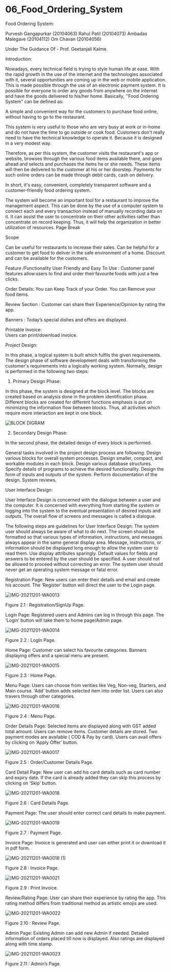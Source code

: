 # 06_Food_Ordering_System


Food Ordering System:

Purvesh Gangapurkar (20104063) 
Rahul Patil (20104073) 
Ambadas Malegave (20104112) 
Om Chavan (20104056) 

Under The Guidance Of - Prof. Geetanjali Kalme.

Introduction:

Nowadays, every technical field is trying to style human life at ease. With the rapid growth in the use of the internet and the technologies associated with it, several opportunities are coming up in the web or mobile application. This is made possible through the use of an electronic payment system. It is possible for everyone to order any goods from anywhere on the internet and have the goods delivered to his/her home. Basically, ''Food Ordering System" can be defined as: 

A simple and convenient way for the customers to purchase food online, without having to go to the restaurant. 

This system is very useful to those who are very busy at work or in-home and do not have the time to go outside or cook food. Customers don't really need to have the technical knowledge to operate it. Because it is designed in a very modest way.  

Therefore, as per this system, the customer visits the restaurant's app or website, browses through the various food items available there, and goes ahead and selects and purchases the items he or she needs. These items will then be delivered to the customer at his or her doorstep. Payments for such online orders can be made through debit cards, cash on delivery. 

In short, it's easy, convenient, completely transparent software and a customer-friendly food ordering system. 

The system will become an important tool for a restaurant to improve the management aspect. This can be done by the use of a computer system to connect each and every transaction instead of manually recording data on it. It can assist the user to concentrate on their other activities rather than concentrate on record keeping. Thus, it will help the organization in better utilization of resources.
Page Break
 

 

 Scope 

Can be useful for restaurants to increase their sales. 
Can be helpful for a customer to get food to deliver in the safe environment of a home. 
Discount and can be available for the customers. 

 

 Feature /Functionality 
User Friendly and Easy To Use : 
Customer panel features allow users to find and order their favourite foods with just a few clicks. 

Order Details: 
You can Keep Track of your Order. 
You can Remove your food items. 

Review Section : 
Customer can share their Experience/Opinion by rating the app. 

Banners : 
  Today’s special dishes and offers are displayed. 

Printable Invoice:     
Users can print/download invoice. 

 

 Project Design: 

In this phase, a logical system is built which fulfils the given requirements. The design phase of software development deals with transforming the customer's requirements into a logically working system. Normally, design is performed in the following two steps: 

1. Primary Design Phase: 

In this phase, the system is designed at the block level. The blocks are created based on analysis done in the problem identification phase. Different blocks are created for different functions emphasis is put on minimizing the information flow between blocks. Thus, all activities which require more interaction are kept in one block. 


![BLOCK DIGRAM](https://user-images.githubusercontent.com/92711688/145686975-479cfffc-30c7-43f1-94bc-0ac8c637248a.png)



2. Secondary Design Phase: 

In the second phase, the detailed design of every block is performed. 

General tasks involved in the project design process are following: 
Design various blocks for overall system processes. Design smaller, compact, and workable modules in each block. Design various database structures. Specify details of programs to achieve the desired functionality. Design the form of inputs and outputs of the system. Perform documentation of the design. System reviews. 

 

 User Interface Design: 

User Interface Design is concerned with the dialogue between a user and the computer. It is concerned with everything from starting the system or logging into the system to the eventual presentation of desired inputs and outputs. The overall flow of screens and messages is called a dialogue. 

The following steps are guidelines for User Interface Design: 
The system user should always be aware of what to do next. The screen should be formatted so that various types of information, instructions, and messages always appear in the same general display area. Message, instructions, or information should be displayed long enough to allow the system user to read them.  Use display attributes sparingly. Default values for fields and answers to be entered by the user should be specified. A user should not be allowed to proceed without correcting an error. The system user should never get an operating system message or fatal error. 

 

Registration Page: New users can enter their details and email and create his account. The ‘Register’ button will direct the user to the Login page. 

 ![IMG-20211201-WA0013](https://user-images.githubusercontent.com/92711688/145686757-819c51ce-ace3-4039-976c-0ee353ce6cac.jpg)


Figure 2.1 : Registration/SignUp Page. 

Login Page: Registered users and Admins can log in through this page. The ‘Login’ button will take them to home page/Admin page. 

 ![IMG-20211201-WA0014](https://user-images.githubusercontent.com/92711688/145686773-7080a262-bc86-49cc-9fdf-8883464c8613.jpg)

Figure 2.2 : LogIn Page. 

Home Page: Customer can select his favourite categories. Banners displaying offers and a special menu are present.  

 ![IMG-20211201-WA0015](https://user-images.githubusercontent.com/92711688/145686788-49f538e2-c23c-4bef-9a8e-d910fb08d0ca.jpg)


Figure 2.3 : Home Page. 

Menu Page: Users can choose from verities like Veg, Non-veg, Starters, and Main course. ‘Add’ button adds selected item into order list. Users can also travers through other categories.  

 ![IMG-20211201-WA0016](https://user-images.githubusercontent.com/92711688/145686796-8b81b443-aade-475a-a209-55956362c30b.jpg)


Figure 2.4 : Menu Page. 

Order Details Page: Selected items are displayed along with GST added total amount. Users can remove items. Customer details are stored. Two payment modes are available ( COD & Pay by card). Users can avail offers by clicking on ‘Apply Offer’ button.  

 ![IMG-20211201-WA0017](https://user-images.githubusercontent.com/92711688/145686813-e504dc4b-304a-419f-bc4d-d0ea04b1f838.jpg)


Figure 2.5 : Order/Customer Details Page. 

Card Detail Page: New user can add his card details such as card number and expiry date. If the card is already added they can skip this process by clicking on ‘Skip’ button. 

 ![IMG-20211201-WA0018](https://user-images.githubusercontent.com/92711688/145686826-c65cbfaf-2da9-4bd0-baa5-8de8ae0f224d.jpg)


Figure 2.6 : Card Details Page. 

Payment Page: The user should enter correct card details to make payment.  

 ![IMG-20211201-WA0019](https://user-images.githubusercontent.com/92711688/145686831-8d822337-b0e9-47a7-9652-fa236f647fcd.jpg)


Figure 2.7 : Payment Page. 

Invoice Page: Invoice is generated and user can either print it or download it in pdf form. 

 ![IMG-20211201-WA0018 (1)](https://user-images.githubusercontent.com/92711688/145686851-8f81fbb0-6e9f-49b2-bc09-3c1ab7e79fa1.jpg)


Figure 2.8 : Invoice Page. 

 ![IMG-20211201-WA0021](https://user-images.githubusercontent.com/92711688/145686858-c7a188c8-a9c5-41f3-aa20-6409d666d699.jpg)
 

Figure 2.9 : Print Invoice. 

Review/Rating Page: User can share their experience by rating the app. This rating method differs from traditional method as artistic emojis are used. 

![IMG-20211201-WA0022](https://user-images.githubusercontent.com/92711688/145686870-a7037dd1-b340-4bdd-b532-dcbb56b8687f.jpg)

Figure 2.10 : Review Page. 

 

Admin Page: Existing Admin can add new Admin if needed. Detailed information of orders placed till now is displayed. Also ratings are displayed along with time stamp. 

 ![IMG-20211201-WA0023](https://user-images.githubusercontent.com/92711688/145686884-b84f945f-d62a-4faa-be9a-2fb29bfaa4f4.jpg)

Figure 2.11 : Admin’s Page. 

 

 

 
